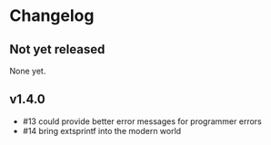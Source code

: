 # Changelog

## Not yet released

None yet.

## v1.4.0

- #13 could provide better error messages for programmer errors
- #14 bring extsprintf into the modern world
